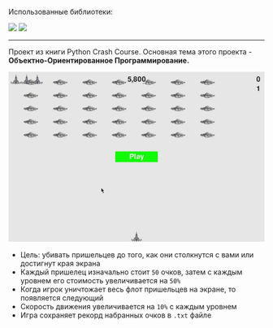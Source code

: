 Использованные библиотеки:

![](https://img.shields.io/badge/pygame-blue?style=flat-square) ![](https://img.shields.io/badge/time-green?style=flat-square) 
***
Проект из книги Python Crash Course. Основная тема этого проекта - **Объектно-Ориентированное Программирование.**
 
![](images/ai_gif.gif)

- Цель: убивать пришельцев до того, как они столкнутся с вами или достигнут края экрана
- Каждый пришелец изначально стоит `50` очков, затем с каждым уровнем его стоимость увеличивается на `50%`
- Когда игрок уничтожает весь флот пришельцев на экране, то появляется следующий
- Скорость движения увеличивается на `10%` с каждым уровнем
- Игра сохраняет рекорд набранных очков в `.txt` файле
